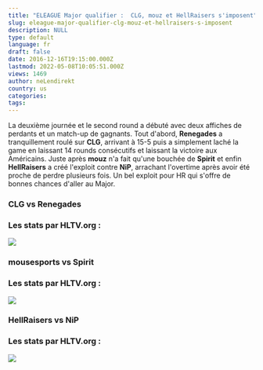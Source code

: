 ```yaml
---
title: "ELEAGUE Major qualifier :  CLG, mouz et HellRaisers s'imposent"
slug: eleague-major-qualifier-clg-mouz-et-hellraisers-s-imposent
description: NULL
type: default
language: fr
draft: false
date: 2016-12-16T19:15:00.000Z
lastmod: 2022-05-08T10:05:51.000Z
views: 1469
author: neLendirekt
country: us
categories:
tags:
---
```

La deuxième journée et le second round a débuté avec deux affiches de perdants et un match-up de gagnants. Tout d'abord, **Renegades** a tranquillement roulé sur **CLG**, arrivant à 15-5 puis a simplement laché la game en laissant 14 rounds consécutifs et laissant la victoire aux Américains. Juste après **mouz** n'a fait qu'une bouchée de **Spirit** et enfin **HellRaisers** a créé l'exploit contre **NiP**, arrachant l'overtime après avoir été proche de perdre plusieurs fois. Un bel exploit pour HR qui s'offre de bonnes chances d'aller au Major.

### **CLG** vs **Renegades**

### Les stats par HLTV.org :

_![](/storage/images/58543ebfa1488clgrngpng.png)_

### **mousesports** vs **Spirit**

### Les stats par HLTV.org :

_![](/storage/images/58543ec405ebcmouzspiritpng.png)_

### **HellRaisers** vs **NiP**

### Les stats par HLTV.org :

_![](/storage/images/58543ec73d97dniphrpng.png)_

### 
